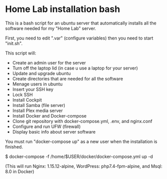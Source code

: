 # Home Lab installation bash

This is a bash script for an ubuntu server that automatically installs all the software needed for my "Home Lab" server.

First, you need to edit ".var" (configure variables) then you need to start "init.sh".

This script will:
   - Create an admin user for the server
   - Turn off the laptop lid (in case u use a laptop for your server)
   - Update and upgrade ubuntu
   - Create directories that are needed for all the software
   - Menage users in ubuntu
   - Insert your SSH key
   - Lock SSH
   - Install Cockpit
   - Install Samba (file server)
   - Install Plex media server
   - Install Docker and Docker-compose
   - Clone git repository with docker-compose.yml, .env, and nginx.conf
   - Configure and run UFW (firewall)
   - Display basic info about server software

You must run "docker-compose up" as a new user when the installation is finished.

$ docker-compose -f /home/$USER/docker/docker-compose.yml up -d

(This will run Nginx: 1.15.12-alpine, WordPress: php7.4-fpm-alpine, and Msql: 8.0 in Docker)
